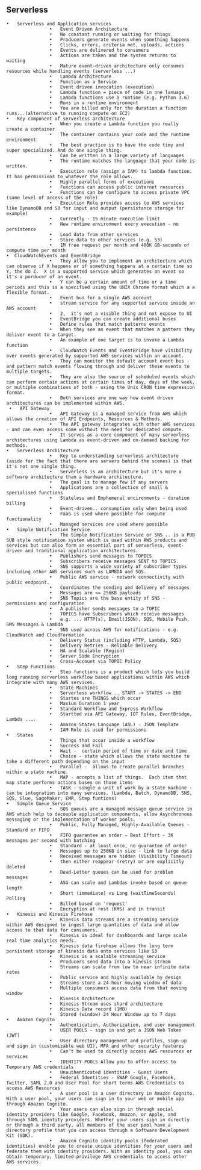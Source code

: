 ## Serverless
    •	Serverless and Application services
                    •	Event Driven Architecture
                    •	No constant running or waiting for things
                    •	Producers generate events when something happens
                    •	Clicks, errors, criteria met, uploads, actions
                    •	Events are delivered to consumers
                    •	Actions are taken and the system returns to waiting
                    •	Mature event-driven architecture only consumes resources while handling events (serverless ...)
                    •	Lambda Architecture
                    •	Function as a Service
                    •	Event driven invocation (execution)
                    •	Lambda function = piece of code in one lanuage
                    •	Lambda functions use a runtime (e.g. Python 3.6)
                    •	Runs in a runtime environment
                    •	You are billed only for the duration a function runs...(alternative to running compute on EC2)
    •	Key component of serverless architecture
                    •	When you create a Lambda function you really create a container
                    •	The container contains your code and the runtime environment
                    •	The best practice is to have the code timy and super specialized. And do one single thing.
                    •	Can be written in a large variety of languages
                    •	The runtime matches the language that your code is written.
                    •	Execution role (assign a IAM) to lambda function.  It has permissions to whatever the role allows.
                    •	Highly parallel forms of executions
                    •	Functions can access public internet resources
                    •	Functions can be configure to access private VPC (same level of access of the role)
                    •	Execution Role provides access to AWS services like DynamoDB and S3 for input and output (persistance storage for example)
                    •	Currently - 15 minute execution limit
                    •	New runtime environment every execution - no persistence
                    •	Load data from other services
                    •	Store data to other services (e.g. S3)
                    •	1M free request per month and 400K GB-seconds of compute time per month
    •  CloudWatchEvents and EventBridge
                    •	They allow you to implement an architecture which can observe if X happens or if something happens at a certain time so Y, the do Z.  X is a supported service which generates an event so it's a porducer of an event.  
                    •	Y can be a certain amount of time or a time periods and this is a specified using the UNIX Chrome format which a a flexible format.
                    •	Event bus for a single AWS account
                    •	stream service for any supported service inside an AWS account
                    •	2,  it's not a visible thing and not expose to UI
                    •	EventBridge you can create additional buses
                    •	Define rules that match patterns events 
                    •	When they see an event that matches a pattern they deliver event to a target.
                    •	An example of one target is to invoke a Lambda function
                    •	CloudWatch Events and EventBridge have visibility over events generated by supported AWS services within an account.
                    •	They can monitor the default account event bus - and pattern match events flowing through and deliver these events to multiple targets.
                    •	They are also the source of scheduled events which can perform certain actions at certain times of day, days of the week, or multiple combinations of both - using the Unix CRON time expression format.
                    •	Both services are one way how event driven architectures can be implemented within AWS.
     •	 API Gateway
                    •	API Gateway is a managed service from AWS which allows the creation of API Endpoints, Resources & Methods.
                    •	The API gateway integrates with other AWS services - and can even access some without the need for dedicated compute.
                    •	It serves as a core component of many serverless architectures using Lambda as event-driven and on-demand backing for methods.
    •	Serverless Architecture
                    •	Key to understanding serverless architecture (aside for the fact that there are servers behind the scenes) is that it's not one single thing.  
                    •	Serverless is an architecture but it's more a software architecture than a hardware architecture.
                    •	The goal is to manage few if any servers
                    •	Applications are a collection of small & specialised functions
                    •	Stateless and Emphemeral encironments - duration billing
                    •	Event-driven.. consumption only when being used
                    •	FaaS is used where possible for compute functionality
                    •	Managed services are used where possible
    •	Simple Notification Service
                    •	The Simple Notification Service or SNS .. is a PUB SUB style notification system which is used within AWS products and services but can also form an essential part of serverless, event-driven and traditional application architectures.
                    •	Publishers send messages to TOPICS
                    •	Subscribers receive messages SENT to TOPICS.
                    •	SNS supports a wide variety of subscriber types including other AWS services such as LAMBDA and SQS.
                    •	Public AWS service - network connectivity with public endpoint.
                    •	Coordinates the sending and delivery of messages
                    •	Messages are <= 256KB payloads
                    •	SNS Topics are the base entity of SNS - permissions and configuration
                    •	A publisher sends messages to a TOPIC
                    •	TOPICS have Subscribers which receive messages
                    •	e.g. ... HTTP(s), Email(JSON), SQS, Mobile Push, SMS Messages & Lambda
                    •	SNS used across AWS for notifications - e.g. CloudWatch and CloudFormation
                    •	Delivery Status (including HTTP, Lambda, SQS)
                    •	Delivery Retries - Reliable Delivery
                    •	HA and Scalable (Region)
                    •	Server Side Encryption
                    •	Cross-Account via TOPIC Policy
    •	Step Functions
                    •	Step functions is a product which lets you build long running serverless workflow based applications within AWS which integrate with many AWS services.
                    •	State Machines
                    •	Serverless workflow .. START -> STATES -> END
                    •	Startes are THINGS which occur
                    •	Maxium Duration 1 year
                    •	Standard Workflow and Express Workflow
                    •	Startted via API Gateway, IOT Rules, EventBridge, Lambda ....
                    •	Amazon States Language (ASL) - JSON Template
                    •	IAM Role is used for permissions
    •	States
                    •	Things that occur inside a workflow
                    •	Success and Fail
                    •	Wait -  certain period of time or date and time
                    •	Choice - state which allows the state machine to take a different path depending on the input
                    •	Parallel -  allows to create parallel branches within a state machine.
                    •	MAP - accepts a list of things.  Each item that map state performs actions bases on those items
                    •	TASK - single a unit of work by a state machine -  can be integration into many services. (Lambda, Batch, DynamoDB, SNS, SQS, Glue, SageMaker, EMR, Step funtions)
    •	Simple Queue Service
                    •	SQS queues are a managed message queue service in AWS which help to decouple application components, allow Asynchronous messaging or the implementation of worker pools.
                    •	Public, Fully Managed, Highly-Available Queues -  Standard or FIFO
                    •	FIFO guarantee an order - Best Effort - 3K messages per second with batching
                    •	Standard - at least once, no guarantee of order
                    •	Messages up to 256KB in size - link to large data
                    •	Received messages are hidden (Visibility Timeout) 
                    •	then either reappear (retry) or are explicitly deleted
                    •	Dead-Letter queues can be used for problem messages
                    •	ASG can scale and Lambdas invoke based on queue length
                    •	Short (immediate) vs Long (waitTimeSeconds) Polling
                    •	Billed based on 'request'
                    •	Encryption at rest (KMS) and in transit
    •	Kinesis and Kinesis Firehose
                    •	Kinesis data streams are a streaming service within AWS designed to ingest large quantities of data and allow access to that data for consumers.
                    •	Kinesis is ideal for dashboards and large scale real time analytics needs.
                    •	Kinesis data firehose allows the long term persistent storage of kinesis data onto services like S3
                    •	Kinesis is a scalable streaming service
                    •	Producers send data into a kinesis stream
                    •	Streams can scale from low to near infinite data rates
                    •	Public service and highly available by design
                    •	Streams store a 24-hour moving window of data
                    •	Multiple consumers access data from that moving window
                    •	Kinesis Architecture
                    •	Kinesis Stream uses shard architecture
                    •	Kinesis Data record (1MB)
                    •	Stored (window) 24 Hour Window up to 7 days
    •	Amazon Cognito
                    •	Authentication, Authorization, and user management
                    •	USER POOLS - sign in and get a JSON Web Token (JWT)
                    •	User directory management and profiles, sign-up and sign in (customizable web UI), MFA and other security features
                    •	Can't be used to directly access AWS resources or services
                    •	IDENTITY POOLS Allow you to offer access to Temporary AWS credentials
                    •	Unauthenticated identities - Guest Users
                    •	Federal Identities - SWAP Google, Facebook, Twitter, SAML 2.0 and User Pool for short terms AWS Credentials to access AWS Resources
                    •	A user pool is a user directory in Amazon Cognito. With a user pool, your users can sign in to your web or mobile app through Amazon Cognito.
                    •	Your users can also sign in through social identity providers like Google, Facebook, Amazon, or Apple, and through SAML identity providers. Whether your users sign in directly or through a third party, all members of the user pool have a directory profile that you can access through a Software Development Kit (SDK).
                    •	Amazon Cognito identity pools (federated identities) enable you to create unique identities for your users and federate them with identity providers. With an identity pool, you can obtain temporary, limited-privilege AWS credentials to access other AWS services. 









        


